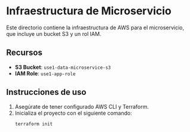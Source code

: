 # Infraestructura de Microservicio

Este directorio contiene la infraestructura de AWS para el microservicio, que incluye un bucket S3 y un rol IAM.

## Recursos

- **S3 Bucket**: `use1-data-microservice-s3`
- **IAM Role**: `use1-app-role`

## Instrucciones de uso

1. Asegúrate de tener configurado AWS CLI y Terraform.
2. Inicializa el proyecto con el siguiente comando:
   ```bash
   terraform init
